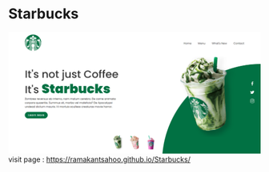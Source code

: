 # Starbucks
<img title="sample" alt="sample-img" src="starbucks.png"><br>
visit page : https://ramakantsahoo.github.io/Starbucks/
